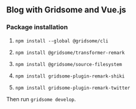 ## Blog with Gridsome and Vue.js

### Package installation

1. `npm install --global @gridsome/cli`

2. `npm install @gridsome/transformer-remark`

3. `npm install @gridsome/source-filesystem`

4. `npm install gridsome-plugin-remark-shiki`

5. `npm install gridsome-plugin-remark-twitter`

Then run `gridsome develop`. 
